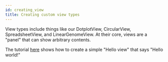 ```yaml
---
id: creating_view
title: Creating custom view types
---
```


View types include things like our DotplotView, CircularView, SpreadsheetView,
and LinearGenomeView. At their core, views are a "panel" that can show arbitrary
contents.

The tutorial [here](/docs/tutorials/simple_plugin) shows how to create a simple
"Hello view" that says "Hello world!"
